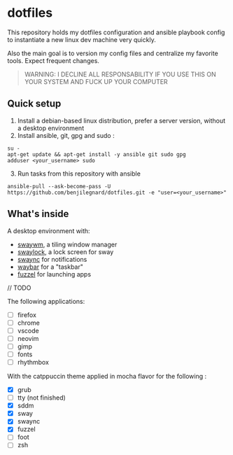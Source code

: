 # dotfiles

This repository holds my dotfiles configuration and ansible playbook config to instantiate a new linux dev machine very quickly.

Also the main goal is to version my config files and centralize my favorite tools. Expect frequent changes.

> WARNING: I DECLINE ALL RESPONSABILITY IF YOU USE THIS ON YOUR SYSTEM AND FUCK UP YOUR COMPUTER

## Quick setup

1. Install a debian-based linux distribution, prefer a server version, without a desktop environment
2. Install ansible, git, gpg and sudo : 
```
su -
apt-get update && apt-get install -y ansible git sudo gpg
adduser <your_username> sudo
```
3. Run tasks from this repository with ansible
```
ansible-pull --ask-become-pass -U https://github.com/benjilegnard/dotfiles.git -e "user=<your_username>"
```

## What's inside

A desktop environment with:
- [swaywm](https://swaywm.org/), a tiling window manager
- [swaylock](https://github.com/swaywm/swaylock#swaylock), a lock screen for sway
- [swaync](https://github.com/ErikReider/SwayNotificationCenter#readme) for notifications
- [waybar](https://github.com/Alexays/Waybar#waybar--) for a "taskbar"
- [fuzzel](https://codeberg.org/dnkl/fuzzel#fuzzel) for launching apps

// TODO

The following applications:
- [ ] firefox
- [ ] chrome
- [ ] vscode
- [ ] neovim
- [ ] gimp
- [ ] fonts
- [ ] rhythmbox

With the catppuccin theme applied in mocha flavor for the following :

- [x] grub
- [ ] tty (not finished)
- [x] sddm
- [x] sway
- [x] swaync
- [x] fuzzel
- [ ] foot
- [ ] zsh
